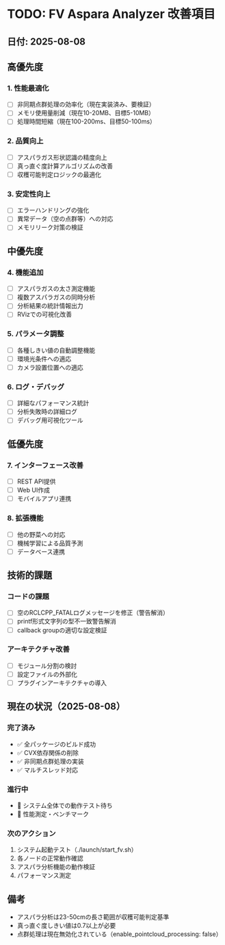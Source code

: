 # TODO: FV Aspara Analyzer 改善項目

## 日付: 2025-08-08

## 高優先度

### 1. 性能最適化
- [ ] 非同期点群処理の効率化（現在実装済み、要検証）
- [ ] メモリ使用量削減（現在10-20MB、目標5-10MB）
- [ ] 処理時間短縮（現在100-200ms、目標50-100ms）

### 2. 品質向上
- [ ] アスパラガス形状認識の精度向上
- [ ] 真っ直ぐ度計算アルゴリズムの改善
- [ ] 収穫可能判定ロジックの最適化

### 3. 安定性向上
- [ ] エラーハンドリングの強化
- [ ] 異常データ（空の点群等）への対応
- [ ] メモリリーク対策の検証

## 中優先度

### 4. 機能追加
- [ ] アスパラガスの太さ測定機能
- [ ] 複数アスパラガスの同時分析
- [ ] 分析結果の統計情報出力
- [ ] RVizでの可視化改善

### 5. パラメータ調整
- [ ] 各種しきい値の自動調整機能
- [ ] 環境光条件への適応
- [ ] カメラ設置位置への適応

### 6. ログ・デバッグ
- [ ] 詳細なパフォーマンス統計
- [ ] 分析失敗時の詳細ログ
- [ ] デバッグ用可視化ツール

## 低優先度

### 7. インターフェース改善
- [ ] REST API提供
- [ ] Web UI作成
- [ ] モバイルアプリ連携

### 8. 拡張機能
- [ ] 他の野菜への対応
- [ ] 機械学習による品質予測
- [ ] データベース連携

## 技術的課題

### コードの課題
- [ ] 空のRCLCPP_FATALログメッセージを修正（警告解消）
- [ ] printf形式文字列の型不一致警告解消
- [ ] callback groupの適切な設定検証

### アーキテクチャ改善
- [ ] モジュール分割の検討
- [ ] 設定ファイルの外部化
- [ ] プラグインアーキテクチャの導入

## 現在の状況（2025-08-08）

### 完了済み
- ✅ 全パッケージのビルド成功
- ✅ CVX依存関係の削除
- ✅ 非同期点群処理の実装
- ✅ マルチスレッド対応

### 進行中
- 🔄 システム全体での動作テスト待ち
- 🔄 性能測定・ベンチマーク

### 次のアクション
1. システム起動テスト（./launch/start_fv.sh）
2. 各ノードの正常動作確認
3. アスパラ分析機能の動作検証
4. パフォーマンス測定

## 備考

- アスパラ分析は23-50cmの長さ範囲が収穫可能判定基準
- 真っ直ぐ度しきい値は0.7以上が必要
- 点群処理は現在無効化されている（enable_pointcloud_processing: false）